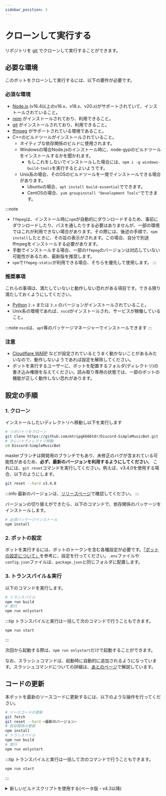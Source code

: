 ```yaml
---
sidebar_position: 3
---
```

# クローンして実行する
リポジトリを [git](https://git-scm.com/) でクローンして実行することができます。

## 必要な環境
このボットをクローンして実行するには、以下の要件が必要です。

### 必須な環境

- [Node.js](https://nodejs.org/) (v16.4以上のv16.x、v18.x、v20.x)がサポートされていて、インストールされていること。
- [npm](https://www.npmjs.com/) がインストールされており、利用できること。
- [git](https://git-scm.com/) がインストールされており、利用できること。
- [ffmpeg](https://ffmpeg.org/) がサポートされている環境であること。
- C++のビルドツールがインストールされていること。
  - ネイティブな依存関係のビルドに使用されます。
  - Windowsの場合Node.jsのインストール時に、node-gypのビルドツールをインストールするかを聞かれます。
    - もしこれをしないでインストールした場合には、`npm i -g windows-build-tools`を実行するとよいようです。
  - Unix系の場合、そのOSのビルドツールを一発でインストールできる場合があります。
    - Ubuntuの場合、`apt install build-essential`でできます。
    - CentOSの場合、`yum groupinstall "Development Tools"`でできます。

:::note
- `ffmpeg`は、インストール時に`npm`が自動的にダウンロードするため、事前にダウンロードしたり、パスを通したりする必要はありませんが、一部の環境ではこれが利用できない場合があります。その際には、後述の手順で、`npm install`したときに、その旨の表示がされます。この場合、自分で別途ffmpegをインストールする必要があります。  
- 手動でインストールする場合、一部の`ffmpeg`のバージョンは対応していない可能性があるため、最新版を推奨します。
- `npm`で`ffmpeg-static`が利用できる場合、そちらを優先して使用します。
:::

### 推奨事項
これらの事項は、満たしていないと動作しない恐れがある項目です。できる限り満たしておくようにしてください。

- [Python](https://www.python.org/) `2.x` または `3.x` のバージョンがインストールされていること。
- Unix系の環境であれば、`nscd`がインストールされ、サービスが稼働していること。

:::note
`nscd`は、`apt`等のパッケージマネージャーでインストールできます
:::

### 注意

- [Cloudflare WARP](https://1.1.1.1/) などが設定されているとうまく動かないことがあるみたいなので、動作しないようであれば設定を解除してください。
- ボットを実行するユーザーに、ボットを配置するフォルダ(ディレクトリ)の書き込み権限を与えてください。読み取り専用の状態では、一部のボットの機能が正しく動作しない恐れがあります。

## 設定の手順

### 1. クローン
インストールしたいディレクトリへ移動し以下を実行します

```bash
# リポジトリをクローン
git clone https://github.com/mtripg6666tdr/Discord-SimpleMusicBot.git
# カレントディレクトリ移動
cd Discord-SimpleMusicBot
```
masterブランチは開発用のブランチでもあり、未修正のバグが含まれている可能性があるため、**必ず、最新のバージョンを利用するようにしてください**。
これには、`git reset`コマンドを実行してください。例えば、v3.4.0を使用する場合、以下のようにします。
```bash
git reset --hard v3.4.0
```
:::info
最新のバージョンは、[リリースページ](https://github.com/mtripg6666tdr/Discord-SimpleMusicBot/releases)で確認してください。
:::

バージョンの切り替えができたら、以下のコマンドで、依存関係のパッケージをインストールします。
```bash
# 必須パッケージインストール
npm install
```

### 2. ボットの設定
ボットを実行するには、ボットのトークンを含む各種設定が必要です。[「ボットの設定について」](./configuration)を参考に、設定を行ってください。`.env`ファイルや`config.json`ファイルは、`package.json`と同じフォルダに配置します。

### 3. トランスパイル＆実行
以下のコマンドを実行します。

```bash
# トランスパイル
npm run build
# 実行
npm run onlystart
```
  
:::tip
トランスパイルと実行は一括して次のコマンドで行うこともできます。
```bash
npm run start
```
:::

次回から起動する際は、`npm run onlystart`だけで起動することができます。

なお、スラッシュコマンドは、起動時に自動的に追加されるようになっています。スラッシュコマンドについての詳細は、[あとのページ](../feature/1-slashcommand.md)で解説しています。

## コードの更新
本ボットを最新のソースコードに更新するには、以下のような操作を行ってください。
```bash
# ソースコードの更新
git fetch
git reset --hard <最新のバージョン>
# 依存関係の更新
npm install
# トランスパイル
npm run build
# 実行
npm run onlystart
```

:::tip
トランスパイルと実行は一括して次のコマンドで行うこともできます。
```bash
npm run start
```
:::

<details>
  <summary>新しいビルドスクリプトを使用する(ベータ版・v4.3以降)</summary>

v4.3以降では、このページで紹介している`npm run build`によるビルドに加え、
新しいビルドスクリプトを導入しています。  
※Dockerイメージのビルド時にはこちらが使用されています。

ベータ版ですが、出力されるファイル数が少なくなり、パフォーマンスが向上するため、
ぜひお試しください。

新しいビルドスクリプトは、`npm run build`の代わりに、
```sh
npm run build:bundled
```
を実行することでご利用いただけます。

それ以外の手順やコマンドは同じとなります。

</details>
